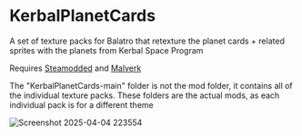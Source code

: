 # KerbalPlanetCards
A set of texture packs for Balatro that retexture the planet cards + related sprites with the planets from Kerbal Space Program

Requires [Steamodded](https://github.com/Steamodded/smods) and [Malverk](https://github.com/Eremel/Malverk)

The "KerbalPlanetCards-main" folder is not the mod folder, it contains all of the individual texture packs. These folders are the actual mods, as each individual pack is for a different theme

![Screenshot 2025-04-04 223554](https://github.com/user-attachments/assets/c752c6f5-31c6-479b-8525-b8a45d40e731)
